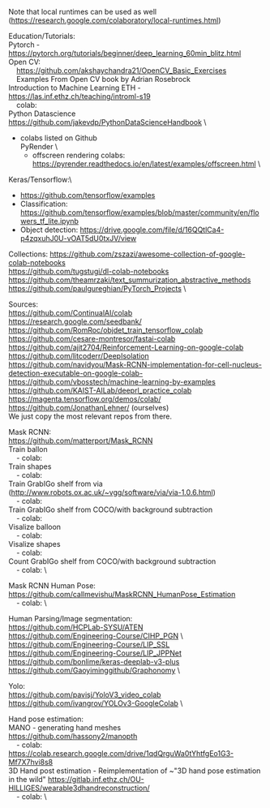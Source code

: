 Note that local runtimes can be used as well (https://research.google.com/colaboratory/local-runtimes.html)

Education/Tutorials: \
  Pytorch - https://pytorch.org/tutorials/beginner/deep_learning_60min_blitz.html \
  Open CV:  \
&nbsp;&nbsp;&nbsp;&nbsp;https://github.com/akshaychandra21/OpenCV_Basic_Exercises \
&nbsp;&nbsp;&nbsp;&nbsp;Examples From Open CV book by Adrian Rosebrock  \
  Introduction to Machine Learning ETH - https://las.inf.ethz.ch/teaching/introml-s19 \
&nbsp;&nbsp;&nbsp;&nbsp;colab: \
Python Datascience https://github.com/jakevdp/PythonDataScienceHandbook \
- colabs listed on Github \
PyRender \
  - offscreen rendering colabs: https://pyrender.readthedocs.io/en/latest/examples/offscreen.html \
  
Keras/Tensorflow:\
- https://github.com/tensorflow/examples
- Classification: https://github.com/tensorflow/examples/blob/master/community/en/flowers_tf_lite.ipynb
- Object detection: https://drive.google.com/file/d/16QQtlCa4-p4zqxuhJ0U-vOAT5dU0txJV/view 

Collections:
https://github.com/zszazi/awesome-collection-of-google-colab-notebooks \
https://github.com/tugstugi/dl-colab-notebooks  \
https://github.com/theamrzaki/text_summurization_abstractive_methods \
https://github.com/paulgureghian/PyTorch_Projects \

Sources:\
https://github.com/ContinualAI/colab  \
https://research.google.com/seedbank/ \
https://github.com/RomRoc/objdet_train_tensorflow_colab \
https://github.com/cesare-montresor/fastai-colab  \
https://github.com/ajit2704/Reinforcement-Learning-on-google-colab  \
https://github.com/litcoderr/DeepIsolation  \
https://github.com/navidyou/Mask-RCNN-implementation-for-cell-nucleus-detection-executable-on-google-colab- \
https://github.com/vbosstech/machine-learning-by-examples \
https://github.com/KAIST-AILab/deeprl_practice_colab  \
https://magenta.tensorflow.org/demos/colab/ \
https://github.com/JonathanLehner/ (ourselves)  \
We just copy the most relevant repos from there.

Mask RCNN:  \
  https://github.com/matterport/Mask_RCNN \
  Train ballon  \
&nbsp;&nbsp;&nbsp;&nbsp;- colab:  \
  Train shapes  \
&nbsp;&nbsp;&nbsp;&nbsp;- colab:  \
  Train GrabIGo shelf from via (http://www.robots.ox.ac.uk/~vgg/software/via/via-1.0.6.html)  \
&nbsp;&nbsp;&nbsp;&nbsp;- colab:  \
  Train GrabIGo shelf from COCO/with background subtraction \
&nbsp;&nbsp;&nbsp;&nbsp;- colab:  \
  Visalize balloon \
&nbsp;&nbsp;&nbsp;&nbsp;- colab:  \
  Visalize shapes \
&nbsp;&nbsp;&nbsp;&nbsp;- colab:  \
  Count GrabIGo shelf from COCO/with background subtraction \
&nbsp;&nbsp;&nbsp;&nbsp;- colab:  \

Mask RCNN Human Pose: \
  https://github.com/callmevishu/MaskRCNN_HumanPose_Estimation  \
&nbsp;&nbsp;&nbsp;&nbsp;- colab:  \

Human Parsing/Image segmentation:  \
  https://github.com/HCPLab-SYSU/ATEN \
  https://github.com/Engineering-Course/CIHP_PGN \ 
  https://github.com/Engineering-Course/LIP_SSL \
  https://github.com/Engineering-Course/LIP_JPPNet \
  https://github.com/bonlime/keras-deeplab-v3-plus \
  https://github.com/Gaoyiminggithub/Graphonomy \

Yolo: \
https://github.com/pavisj/YoloV3_video_colab \
https://github.com/ivangrov/YOLOv3-GoogleColab  \


Hand pose estimation: \
  MANO - generating hand meshes \
  https://github.com/hassony2/manopth \
&nbsp;&nbsp;&nbsp;&nbsp;- colab: https://colab.research.google.com/drive/1qdQrguWa0tYhtfgEo1G3-Mf7X7hvi8s8  \
  3D Hand post estimation - Reimplementation of ~"3D hand pose estimation in the wild"
  https://gitlab.inf.ethz.ch/OU-HILLIGES/wearable3dhandreconstruction/  \
&nbsp;&nbsp;&nbsp;&nbsp;- colab:  \



